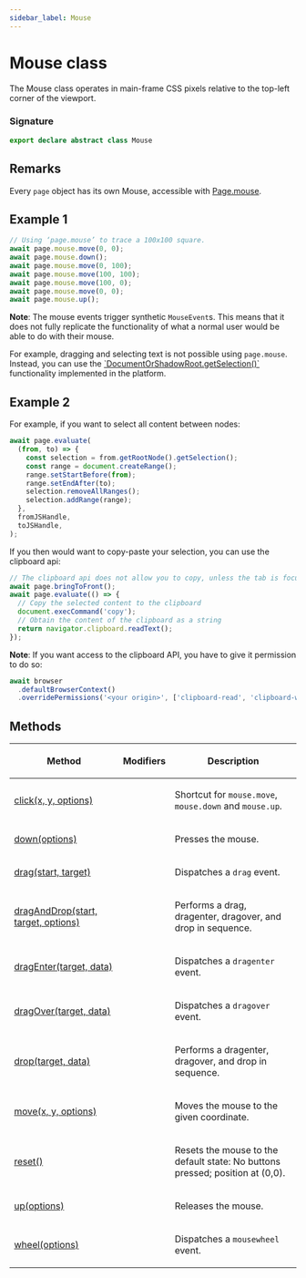 ```yaml
---
sidebar_label: Mouse
---
```


# Mouse class

The Mouse class operates in main-frame CSS pixels relative to the top-left corner of the viewport.

### Signature

```typescript
export declare abstract class Mouse
```

## Remarks

Every `page` object has its own Mouse, accessible with [Page.mouse](./puppeteer.page.md#mouse).

## Example 1

```ts
// Using ‘page.mouse’ to trace a 100x100 square.
await page.mouse.move(0, 0);
await page.mouse.down();
await page.mouse.move(0, 100);
await page.mouse.move(100, 100);
await page.mouse.move(100, 0);
await page.mouse.move(0, 0);
await page.mouse.up();
```

**Note**: The mouse events trigger synthetic `MouseEvent`s. This means that it does not fully replicate the functionality of what a normal user would be able to do with their mouse.

For example, dragging and selecting text is not possible using `page.mouse`. Instead, you can use the [\`DocumentOrShadowRoot.getSelection()\`](https://developer.mozilla.org/en-US/docs/Web/API/DocumentOrShadowRoot/getSelection) functionality implemented in the platform.

## Example 2

For example, if you want to select all content between nodes:

```ts
await page.evaluate(
  (from, to) => {
    const selection = from.getRootNode().getSelection();
    const range = document.createRange();
    range.setStartBefore(from);
    range.setEndAfter(to);
    selection.removeAllRanges();
    selection.addRange(range);
  },
  fromJSHandle,
  toJSHandle,
);
```

If you then would want to copy-paste your selection, you can use the clipboard api:

```ts
// The clipboard api does not allow you to copy, unless the tab is focused.
await page.bringToFront();
await page.evaluate(() => {
  // Copy the selected content to the clipboard
  document.execCommand('copy');
  // Obtain the content of the clipboard as a string
  return navigator.clipboard.readText();
});
```

**Note**: If you want access to the clipboard API, you have to give it permission to do so:

```ts
await browser
  .defaultBrowserContext()
  .overridePermissions('<your origin>', ['clipboard-read', 'clipboard-write']);
```

## Methods

<table><thead><tr><th>

Method

</th><th>

Modifiers

</th><th>

Description

</th></tr></thead>
<tbody><tr><td>

<span id="click">[click(x, y, options)](./puppeteer.mouse.click.md)</span>

</td><td>

</td><td>

Shortcut for `mouse.move`, `mouse.down` and `mouse.up`.

</td></tr>
<tr><td>

<span id="down">[down(options)](./puppeteer.mouse.down.md)</span>

</td><td>

</td><td>

Presses the mouse.

</td></tr>
<tr><td>

<span id="drag">[drag(start, target)](./puppeteer.mouse.drag.md)</span>

</td><td>

</td><td>

Dispatches a `drag` event.

</td></tr>
<tr><td>

<span id="draganddrop">[dragAndDrop(start, target, options)](./puppeteer.mouse.draganddrop.md)</span>

</td><td>

</td><td>

Performs a drag, dragenter, dragover, and drop in sequence.

</td></tr>
<tr><td>

<span id="dragenter">[dragEnter(target, data)](./puppeteer.mouse.dragenter.md)</span>

</td><td>

</td><td>

Dispatches a `dragenter` event.

</td></tr>
<tr><td>

<span id="dragover">[dragOver(target, data)](./puppeteer.mouse.dragover.md)</span>

</td><td>

</td><td>

Dispatches a `dragover` event.

</td></tr>
<tr><td>

<span id="drop">[drop(target, data)](./puppeteer.mouse.drop.md)</span>

</td><td>

</td><td>

Performs a dragenter, dragover, and drop in sequence.

</td></tr>
<tr><td>

<span id="move">[move(x, y, options)](./puppeteer.mouse.move.md)</span>

</td><td>

</td><td>

Moves the mouse to the given coordinate.

</td></tr>
<tr><td>

<span id="reset">[reset()](./puppeteer.mouse.reset.md)</span>

</td><td>

</td><td>

Resets the mouse to the default state: No buttons pressed; position at (0,0).

</td></tr>
<tr><td>

<span id="up">[up(options)](./puppeteer.mouse.up.md)</span>

</td><td>

</td><td>

Releases the mouse.

</td></tr>
<tr><td>

<span id="wheel">[wheel(options)](./puppeteer.mouse.wheel.md)</span>

</td><td>

</td><td>

Dispatches a `mousewheel` event.

</td></tr>
</tbody></table>

